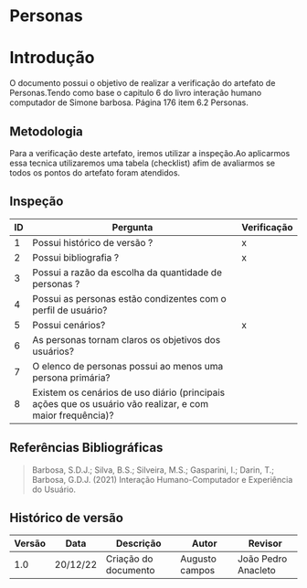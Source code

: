 # Personas

# Introdução

O documento possui o objetivo de realizar a verificação do artefato de Personas.Tendo como base o capitulo 6 do livro interação humano computador de Simone barbosa. Página 176 item 6.2 Personas.

## Metodologia

Para a verificação deste artefato, iremos utilizar a inspeção.Ao aplicarmos essa tecnica utilizaremos uma tabela (checklist) afim de avaliarmos se todos os pontos do artefato foram atendidos.

## Inspeção

| ID  | Pergunta                                                                                                  | Verificação |
| --- | --------------------------------------------------------------------------------------------------------- | ----------- |
| 1   | Possui histórico de versão ?                                                                              | x           |
| 2   | Possui bibliografia ?                                                                                     | x           |
| 3   | Possui a razão da escolha da quantidade de personas ?                                                     |             |
| 4   | Possui as personas estão condizentes com o perfil de usuário?                                             |             |
| 5   | Possui cenários?                                                                                          | x           |
| 6   | As personas tornam claros os objetivos dos usuários?                                                      |             |
| 7   | O elenco de personas possui ao menos uma persona primária?                                                |             |
| 8   | Existem os cenários de uso diário (principais ações que os usuário vão realizar, e com maior frequência)? |             |

## Referências Bibliográficas

> Barbosa, S.D.J.; Silva, B.S.; Silveira, M.S.; Gasparini, I.; Darin, T.; Barbosa, G.D.J. (2021) Interação Humano-Computador e Experiência do Usuário.

## Histórico de versão

| Versão | Data     | Descrição            | Autor          | Revisor             |
| ------ | -------- | -------------------- | -------------- | ------------------- |
| 1.0    | 20/12/22 | Criação do documento | Augusto campos | João Pedro Anacleto |
